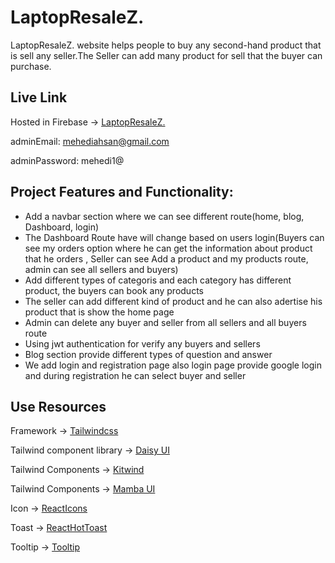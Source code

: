# LaptopResaleZ.

LaptopResaleZ. website helps people to buy any second-hand product that is sell any seller.The Seller can add many product for sell that the buyer can purchase.


## Live Link
Hosted in Firebase -> [LaptopResaleZ.](https://laptop-resale-8831b.web.app/)

adminEmail: mehediahsan@gmail.com

adminPassword: mehedi1@

## Project Features and Functionality:

- Add a navbar section where we can see different route(home, blog, Dashboard, login) 
- The Dashboard Route have will change based on users login(Buyers can see my orders option where he can get the information about product that he orders , Seller can see Add a product and my products route, admin can see all sellers and buyers)  
- Add different types of categoris and each category has different product, the buyers can book any products
- The seller can add different kind of product and he can also adertise his product that is show the home page
- Admin can delete any buyer and seller from all sellers and all buyers route 
- Using jwt authentication for verify any buyers and sellers
- Blog section provide different types of question and answer 
- We add login and registration page also login page provide google login and during registration he can select buyer and seller


## Use Resources
Framework -> [Tailwindcss](https://tailwindcss.com/)

Tailwind component library -> [Daisy UI](https://daisyui.com/)

Tailwind Components -> [Kitwind](https://kitwind.io/products/kometa/components)

Tailwind Components -> [Mamba UI](https://www.mambaui.com/components)

Icon -> [ReactIcons](https://react-icons.github.io/react-icons/)

Toast -> [ReactHotToast](https://react-hot-toast.com/)

Tooltip -> [Tooltip](https://www.npmjs.com/package/react-tippy)


